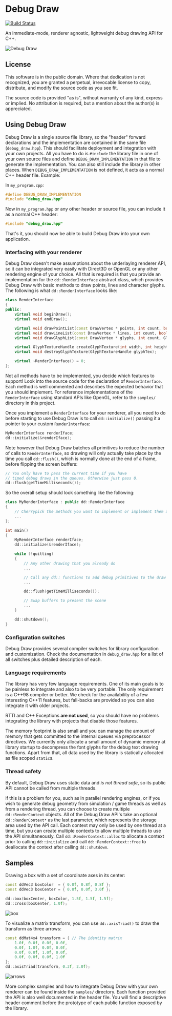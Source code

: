 
# Debug Draw

[![Build Status](https://travis-ci.org/glampert/debug-draw.svg)](https://travis-ci.org/glampert/debug-draw)

An immediate-mode, renderer agnostic, lightweight debug drawing API for C++.

![Debug Draw](https://raw.githubusercontent.com/glampert/debug-draw/master/extras/shapes.png "Debug Draw shapes")

## License

This software is in the public domain. Where that dedication is not recognized,
you are granted a perpetual, irrevocable license to copy, distribute, and modify
the source code as you see fit.

The source code is provided "as is", without warranty of any kind, express or implied.
No attribution is required, but a mention about the author(s) is appreciated.

## Using Debug Draw

Debug Draw is a single source file library, so the "header" forward declarations and
the implementation are contained in the same file (`debug_draw.hpp`). This should facilitate
deployment and integration with your own projects. All you have to do is `#include` the library
file in one of your own source files and define `DEBUG_DRAW_IMPLEMENTATION` in that
file to generate the implementation. You can also still include the library in other
places. When `DEBUG_DRAW_IMPLEMENTATION` is not defined, it acts as a normal C++ header file.
Example:

In `my_program.cpp`:

```cpp
#define DEBUG_DRAW_IMPLEMENTATION
#include "debug_draw.hpp"
```

Now in `my_program.hpp` or any other header or source file,
you can include it as a normal C++ header:

```cpp
#include "debug_draw.hpp"
```

That's it, you should now be able to build Debug Draw into your own application.

### Interfacing with your renderer

Debug Draw doesn't make assumptions about the underlaying renderer API, so it can be
integrated very easily with Direct3D or OpenGL or any other rendering engine of
your choice. All that is required is that you provide an implementation for the
`dd::RenderInterface` abstract class, which provides Debug Draw with basic methods
to draw points, lines and character glyphs. The following is what `dd::RenderInterface` looks like:

```cpp
class RenderInterface
{
public:
    virtual void beginDraw();
    virtual void endDraw();

    virtual void drawPointList(const DrawVertex * points, int count, bool depthEnabled);
    virtual void drawLineList(const DrawVertex * lines, int count, bool depthEnabled);
    virtual void drawGlyphList(const DrawVertex * glyphs, int count, GlyphTextureHandle glyphTex);

    virtual GlyphTextureHandle createGlyphTexture(int width, int height, const void * pixels);
    virtual void destroyGlyphTexture(GlyphTextureHandle glyphTex);

    virtual ~RenderInterface() = 0;
};
```

Not all methods have to be implemented, you decide which features to support!
Look into the source code for the declaration of `RenderInterface`. Each method is
well commented and describes the expected behavior that you should implement.
For reference implementations of the `RenderInterface` using standard APIs like OpenGL,
refer to the `samples/` directory in this project.

Once you implement a `RenderInterface` for your renderer, all you need to do before starting
to use Debug Draw is to call `dd::initialize()` passing it a pointer to your custom `RenderInterface`:

```cpp
MyRenderInterface renderIface;
dd::initialize(&renderIface);
```

Note however that Debug Draw batches all primitives to reduce the number of calls to `RenderInterface`,
so drawing will only actually take place by the time you call `dd::flush()`, which is normally done
at the end of a frame, before flipping the screen buffers:

```cpp
// You only have to pass the current time if you have
// timed debug draws in the queues. Otherwise just pass 0.
dd::flush(getTimeMilliseconds());
```

So the overall setup should look something like the following:

```cpp
class MyRenderInterface : public dd::RenderInterface
{
    // Cherrypick the methods you want to implement or implement them all
    ...
};

int main()
{
    MyRenderInterface renderIface;
    dd::initialize(&renderIface);

    while (!quitting)
    {
        // Any other drawing that you already do
        ...

        // Call any dd:: functions to add debug primitives to the draw queues
        ...

        dd::flush(getTimeMilliseconds());

        // Swap buffers to present the scene
        ...
    }

    dd::shutdown();
}
```

### Configuration switches

Debug Draw provides several compiler switches for library configuration and customization.
Check the documentation in `debug_draw.hpp` for a list of all switches plus detailed description of each.

### Language requirements

The library has very few language requirements. One of its main goals is to be painless to integrate
and also to be very portable. The only requirement is a C++98 compiler or better. We check for the
availability of a few interesting C++11 features, but fall-backs are provided so you can also integrate
it with older projects.

RTTI and C++ Exceptions **are not used**, so you should have no problems integrating
the library with projects that disable those features.

The memory footprint is also small and you can manage the amount of memory that gets committed
to the internal queues via preprocessor directives. We currently only allocate a small amount of
dynamic memory at library startup to decompress the font glyphs for the debug text drawing functions.
Apart from that, all data used by the library is statically allocated as file scoped `static`s.

### Thread safety

By default, Debug Draw uses static data and *is not thread safe*, so its public API cannot be called from multiple threads. 

if this is a problem for you, such as in parallel rendering engines, or if you wish to generate debug geometry from simulation / game threads as well as from a rendering thread, you can choose to create multiple `dd::RenderContext` objects. All of the Debug Draw API's take an optional `dd::RenderContext*` as the last parameter, which represents the storage area used by the API call. Each context may only be used by one thread at a time, but you can create multiple contexts to allow multiple threads to use the API simultaneously. Call `dd::RenderContext::alloc` to allocate a context prior to calling `dd::initialize` and call `dd::RenderContext::free` to deallocate the context after calling `dd::shutdown`.

## Samples

Drawing a box with a set of coordinate axes in its center:

```cpp
const ddVec3 boxColor  = { 0.0f, 0.8f, 0.8f };
const ddVec3 boxCenter = { 0.0f, 0.0f, 3.0f };

dd::box(boxCenter, boxColor, 1.5f, 1.5f, 1.5f);
dd::cross(boxCenter, 1.0f);
```

![box](https://raw.githubusercontent.com/glampert/debug-draw/master/extras/box.png "Box with coordinate axes")

To visualize a matrix transform, you can use `dd::axisTriad()`
to draw the transform as three arrows:

```cpp
const ddMat4x4 transform = { // The identity matrix
    1.0f, 0.0f, 0.0f, 0.0f,
    0.0f, 1.0f, 0.0f, 0.0f,
    0.0f, 0.0f, 1.0f, 0.0f,
    0.0f, 0.0f, 0.0f, 1.0f
};
dd::axisTriad(transform, 0.3f, 2.0f);
```

![arrows](https://raw.githubusercontent.com/glampert/debug-draw/master/extras/arrows.png "Axis triad repesenting a 3D transform")

More complex samples and how to integrate Debug Draw with your own renderer can
be found inside the `samples/` directory. Each function provided the API is also well
documented in the header file. You will find a descriptive header comment before
the prototype of each public function exposed by the library.


